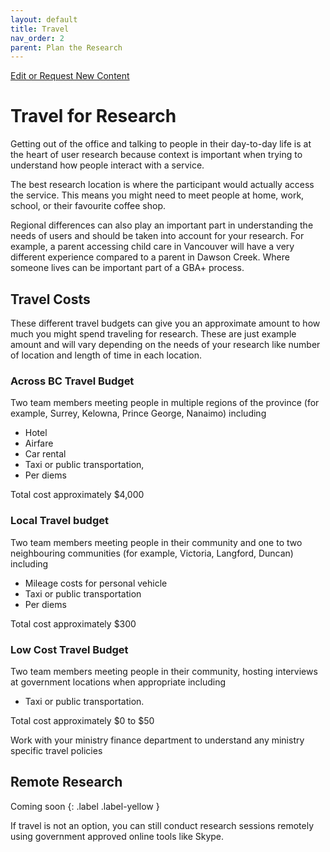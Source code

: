 ```yaml
---
layout: default
title: Travel
nav_order: 2
parent: Plan the Research
---
```


[Edit or Request New Content](https://github.com/bcgov/user-research-guide/issues/new/choose)

# Travel for Research

Getting out of the office and talking to people in their day-to-day life is at the heart of user research because context is important when trying to understand how people interact with a service.

The best research location is where the participant would actually access the service. This means you might need to meet people at home, work, school, or their favourite coffee shop.

Regional differences can also play an important part in understanding the needs of users and should be taken into account for your research. For example, a parent accessing child care in Vancouver will have a very different experience compared to a parent in Dawson Creek. Where someone lives can be important part of a GBA+ process.

## Travel Costs

These different travel budgets can give you an approximate amount to how much you might spend traveling for research. These are just example amount and will vary depending on the needs of your research like number of location and length of time in each location.

### Across BC Travel Budget
Two team members meeting people in multiple regions of the province (for example, Surrey, Kelowna, Prince George, Nanaimo) including

- Hotel
- Airfare
- Car rental
- Taxi or public transportation,
- Per diems

Total cost approximately $4,000

### Local Travel budget
Two team members meeting people in their community and one to two neighbouring communities (for example, Victoria, Langford, Duncan) including

- Mileage costs for personal vehicle
- Taxi or public transportation
- Per diems

Total cost approximately $300

### Low Cost Travel Budget
Two team members meeting people in their community, hosting interviews at government locations when appropriate including

- Taxi or public transportation.

Total cost approximately $0 to $50

Work with your ministry finance department to understand any ministry specific travel policies

## Remote Research

Coming soon
{: .label .label-yellow }

If travel is not an option, you can still conduct research sessions remotely using government approved online tools like Skype.
